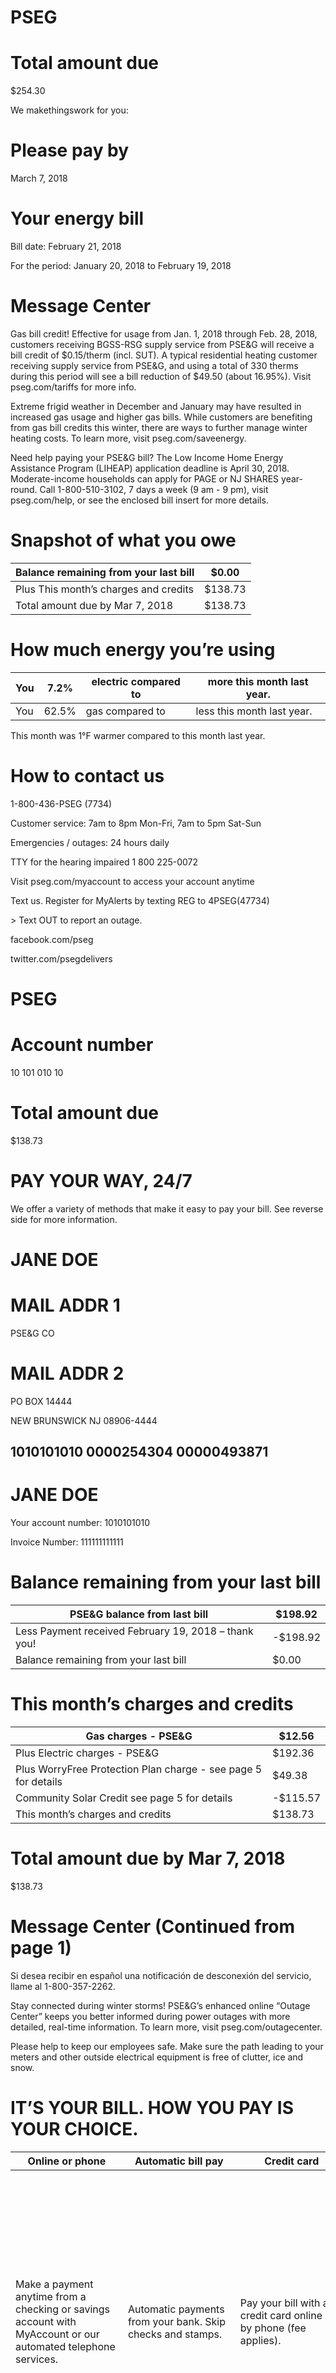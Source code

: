 # PSEG

# Total amount due

$254.30

We makethingswork for you:

# Please pay by

March 7, 2018

# Your energy bill

Bill date: February 21, 2018

For the period: January 20, 2018 to February 19, 2018

# Message Center

Gas bill credit! Effective for usage from Jan. 1, 2018 through Feb. 28, 2018, customers receiving BGSS-RSG supply service from PSE&G will receive a bill credit of $0.15/therm (incl. SUT). A typical residential heating customer receiving supply service from PSE&G, and using a total of 330 therms during this period will see a bill reduction of $49.50 (about 16.95%). Visit pseg.com/tariffs for more info.

Extreme frigid weather in December and January may have resulted in increased gas usage and higher gas bills. While customers are benefiting from gas bill credits this winter, there are ways to further manage winter heating costs. To learn more, visit pseg.com/saveenergy.

Need help paying your PSE&G bill? The Low Income Home Energy Assistance Program (LIHEAP) application deadline is April 30, 2018. Moderate-income households can apply for PAGE or NJ SHARES year-round. Call 1-800-510-3102, 7 days a week (9 am - 9 pm), visit pseg.com/help, or see the enclosed bill insert for more details.

# Snapshot of what you owe

|Balance remaining from your last bill|$0.00|
|---|---|
|Plus This month’s charges and credits|$138.73|
|Total amount due by Mar 7, 2018|$138.73|

# How much energy you’re using

|You|7.2%|electric compared to|more this month last year.|
|---|---|---|---|
|You|62.5%|gas compared to|less this month last year.|

This month was 1°F warmer compared to this month last year.

# How to contact us

1-800-436-PSEG (7734)

Customer service: 7am to 8pm Mon-Fri, 7am to 5pm Sat-Sun

Emergencies / outages: 24 hours daily

TTY for the hearing impaired 1 800 225-0072

Visit pseg.com/myaccount to access your account anytime

Text us. Register for MyAlerts by texting REG to 4PSEG(47734)

&gt; Text OUT to report an outage.

facebook.com/pseg

twitter.com/psegdelivers

# PSEG

# Account number

10 101 010 10

# Total amount due

$138.73

# PAY YOUR WAY, 24/7

We offer a variety of methods that make it easy to pay your bill. See reverse side for more information.

# JANE DOE

# MAIL ADDR 1

PSE&G CO

# MAIL ADDR 2

PO BOX 14444

NEW BRUNSWICK NJ 08906-4444

1010101010 0000254304 00000493871
---
# JANE DOE

Your account number: 1010101010

Invoice Number: 111111111111

# Balance remaining from your last bill

|PSE&G balance from last bill|$198.92|
|---|---|
|Less Payment received February 19, 2018 – thank you!|-$198.92|
|Balance remaining from your last bill|$0.00|

# This month’s charges and credits

|Gas charges - PSE&G|$12.56|
|---|---|
|Plus Electric charges - PSE&G|$192.36|
|Plus WorryFree Protection Plan charge - see page 5 for details|$49.38|
|Community Solar Credit see page 5 for details|-$115.57|
|This month’s charges and credits|$138.73|

# Total amount due by Mar 7, 2018

$138.73

# Message Center (Continued from page 1)

Si desea recibir en español una notificación de desconexión del servicio, llame al 1-800-357-2262.

Stay connected during winter storms! PSE&G’s enhanced online “Outage Center” keeps you better informed during power outages with more detailed, real-time information. To learn more, visit pseg.com/outagecenter.

Please help to keep our employees safe. Make sure the path leading to your meters and other outside electrical equipment is free of clutter, ice and snow.

# IT’S YOUR BILL. HOW YOU PAY IS YOUR CHOICE.

|Online or phone|Automatic bill pay|Credit card|In person|By mail|
|---|---|---|---|---|
|Make a payment anytime from a checking or savings account with MyAccount or our automated telephone services.|Automatic payments from your bank. Skip checks and stamps.|Pay your bill with a credit card online or by phone (fee applies).|Payments are accepted at any customer service center or authorized location.|Make your check payable to PSE&G and write your account number on your check. Do not fold your check and do not attach it to the payment slip with a staple, paper clip or tape.|
|Online: pseg.com/myaccount|Never worry about due dates. Enroll at: pseg.com/myaccount|Online: pseg.com/myaccount|Locations can be found at pseg.com/csc|When you pay by check, you authorize PSE&G to make a one-time electronic fund transfer from your account, in the amount of your check. If you prefer not to authorize us, call 1-800-436-PSEG.|
|Phone: 1-800-553-7734|Phone: 1-888-575-6273| | | |
|Mon-Fri 7am-8pm, Sat-Sun 7am-5pm|Pay by text: Text PAY to 4PSEG (47734)| | | |

GO PAPERLESS! To sign up visit pseg-com/paperless
---
# JANE DOE

Your account number: 1010101010

Invoice Number: 111111111111

# Details of your gas charges

Your rate: Residential Service Gas-Heating - RSG (HTG)

|Meter #|1000000|Usage|
|---|---|---|
|Actual reading Feb 19, 2018|1753| |
|Less Actual reading Jan 19, 2018|1744| |
|Difference|9| |
|Converted to CCF x 1.012|9.108| |
|Converted to therms x 1.033|9.409| |
|Total gas you used in 31 days|9.409 therms| |

# Delivery charges

|Monthly service charge| |$5.84| |
|---|---|---|---|
|Charges for delivering gas to you:| | | |
|For the First|6.273 therms x $0.374621|$2.35| |
|For the Next|3.136 therms x $0.376276|$1.18| |
|Total gas delivery charges| |$9.37| |

# Supply charges

Your PoD ID is: PG000000000000000000 – Your PoD ID is your Point of Delivery identification within PSE&G’s system. You will need this number if you are considering enrolling with another supplier.

|Cost of gas supplied by PSE&G:|9.409 therms x $0.339037|$3.19|
|---|---|---|
|Total gas supply charges|$3.19| |
|Total gas charges|$12.56| |

# How much gas are you using?

|Therms|Temperature|
|---|---|
|12|90°|
|8|60°|
|4|30°|
|0|0°|

Jul  Aug  Sep   Oct  Nov  Dec           Jan  Feb  Mar  Apr May  Jun  Jul

2016                          2018                           2018

< Average daily usage  – Average daily temperature  E Estimated reading

Visit MyAccount for more details regarding your energy usage.

Page 3 of 5
---
# JANE DOE

Your account number: 1010101010

Invoice Number: 111111111111

# Details of your electric charges

# Explaining electric charges

Your rate: Residential Service (RS)

Meter # 100000000

# Usage

We charge for the electric you use in kilowatt hours (kWh). 1 kilowatt is equal to 1,000 watts.

|Less Actual reading Feb 19, 2018|66505|
|---|---|
|Actual reading Jan 19, 2018|65434|
|Total electric you used in 31 days|1,071 kWh|

# Delivery charges

|Monthly service charge|$2.43|
|---|---|
|Charges for delivering electric to you:| |
|For the first 400 kWh x $0.049725|$19.89|
|For the next 314 kWh x $0.053822|$16.90|
|For the next 200 kWh x $0.049700|$9.94|
|For the next 157 kWh x $0.053822|$8.45|
|Total electric delivery charges|$57.61|

# Supply charges

Cost of electric supplied by PSE&G:

|Charges| |
|---|---|
|For the first 220 kWh x $0.121136|$26.65|
|For the next 172 kWh x $0.130872|$22.51|
|For the next 380 kWh x $0.121763|$46.27|
|For the next 299 kWh x $0.131505|$39.32|
|Total electric supply charges|$134.75|

# Total electric charges

$192.36

# How much electric are you using?

|kWh|Temperature|
|---|---|
|48|90°|
|32|60°|
|16|30°|
|0|0°|

Jul Aug Sep Oct Nov Dec Jan Feb Mar Apr May Jun Jul

2016 2018 2018

< Average daily usage – Average daily temperature E Estimated reading

Visit MyAccount for more details regarding your energy usage.

Page 4 of 5
---
# WorryFree Protection Plan

JANE DOE

Your account number: 1010101010

Invoice Number: 111111111111

|Item|Quantity|Price|
|---|---|---|
|Washing Machine|1|$7.42|
|Dishwasher|1|$9.55|
|Refrigerator|1|$10.61|
|Dryer|1|$6.36|
|Range|1|$8.48|
|Water Heater|1|$3.17|
|Gas Furnace/Boiler|1|$8.99|

Current Amount: $54.58

Discount applied: -$5.20

WorryFree Protection Plan charge: $49.38

# Questions?

1-800-350-7734

www.pseg.com/worryfree

Page 5 of 5
---
-*-*- Demonstration Page - Powered by OpenText Exstream, Version 9.5.303 32-bit -*-*-